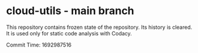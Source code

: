 # cloud-utils - main branch

This repository contains frozen state of the repository.
Its history is cleared. It is used only for static code
analysis with Codacy.

Commit Time: 1692987516